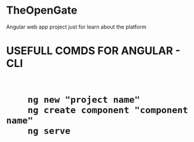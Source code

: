 # TheOpenGate
Angular web app project just for learn about the platform

<div aling="center">
<h1>USEFULL COMDS FOR ANGULAR - CLI<h1>
<code>
    ng new "project name"
    ng create component "component name"
    ng serve
<code>
</div>

